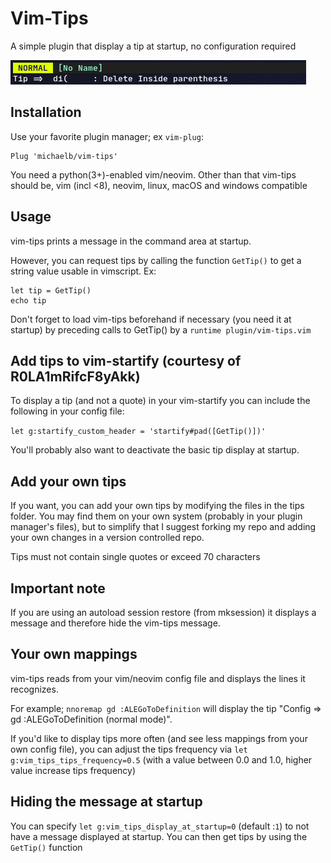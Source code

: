 # Vim-Tips

A simple plugin that display a tip at startup, no configuration required

![](example.png)

## Installation

Use your favorite plugin manager; ex `vim-plug`:

```vim
Plug 'michaelb/vim-tips'
```

You need a python(3+)-enabled vim/neovim. Other than that vim-tips should be, vim (incl <8), neovim, linux, macOS and windows compatible

## Usage

vim-tips prints a message in the command area at startup.

However, you can request tips by calling the function `GetTip()` to get a string value usable in vimscript. Ex:

```
let tip = GetTip()
echo tip
```

Don't forget to load vim-tips beforehand if necessary (you need it at startup) by preceding calls to GetTip() by a 
`runtime plugin/vim-tips.vim`

## Add tips to vim-startify (courtesy of R0LA1mRifcF8yAkk)
To display a tip (and not a quote) in your vim-startify you can include the following in your config file:

`let g:startify_custom_header = 'startify#pad([GetTip()])'`

You'll probably also want to deactivate the basic tip display at startup.

## Add your own tips

If you want, you can add your own tips by modifying the files in the tips folder.
You may find them on your own system (probably in your plugin manager's files), but to simplify that I suggest forking my repo and adding your own changes in a version controlled repo.

Tips must not contain single quotes or exceed 70 characters

## Important note

If you are using an autoload session restore (from mksession) it displays a message and therefore hide the vim-tips message.

## Your own mappings

vim-tips reads from your vim/neovim config file and displays the lines it recognizes.

For example;
`nnoremap gd :ALEGoToDefinition`
will display the tip "Config => gd :ALEGoToDefinition (normal mode)".

If you'd like to display tips more often (and see less mappings from your own config file), you can adjust the tips frequency via
`let g:vim_tips_tips_frequency=0.5` (with a value between 0.0 and 1.0, higher value increase tips frequency)

## Hiding the message at startup

You can specify `let g:vim_tips_display_at_startup=0` (default :`1`) to not have a message displayed at startup. You can then get tips by using the `GetTip()` function
